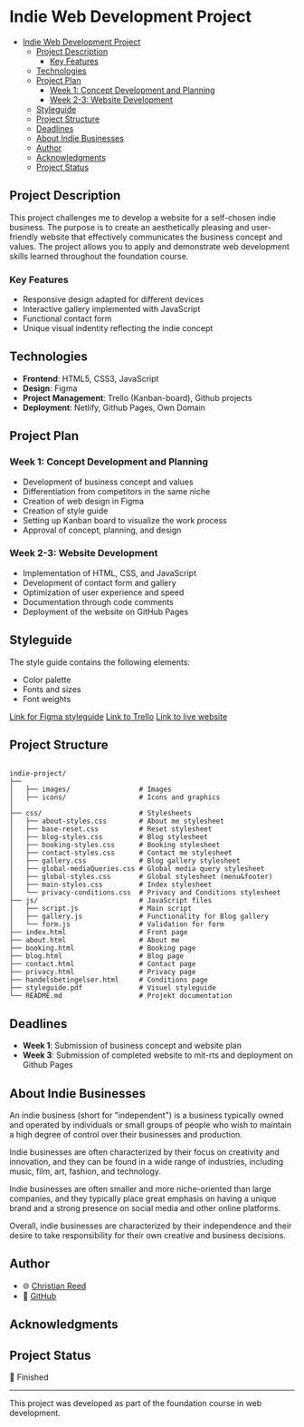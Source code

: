 # Indie Web Development Project

- [Indie Web Development Project](#indie-web-development-project)
  - [Project Description](#project-description)
    - [Key Features](#key-features)
  - [Technologies](#technologies)
  - [Project Plan](#project-plan)
    - [Week 1: Concept Development and Planning](#week-1-concept-development-and-planning)
    - [Week 2-3: Website Development](#week-2-3-website-development)
  - [Styleguide](#styleguide)
  - [Project Structure](#project-structure)
  - [Deadlines](#deadlines)
  - [About Indie Businesses](#about-indie-businesses)
  - [Author](#author)
  - [Acknowledgments](#acknowledgments)
  - [Project Status](#project-status)

## Project Description

This project challenges me to develop a website for a self-chosen indie business. The purpose is to create an aesthetically pleasing and user-friendly website that effectively communicates the business concept and values. The project allows you to apply and demonstrate web development skills learned throughout the foundation course.

### Key Features

- Responsive design adapted for different devices
- Interactive gallery implemented with JavaScript
- Functional contact form
- Unique visual indentity reflecting the indie concept

## Technologies

- **Frontend**: HTML5, CSS3, JavaScript
- **Design**: Figma
- **Project Management**: Trello (Kanban-board), Github projects
- **Deployment**: Netlify, Github Pages, Own Domain

## Project Plan

### Week 1: Concept Development and Planning

- Development of business concept and values
- Differentiation from competitors in the same niche
- Creation of web design in Figma
- Creation of style guide
- Setting up Kanban board to visualize the work process
- Approval of concept, planning, and design

### Week 2-3: Website Development

- Implementation of HTML, CSS, and JavaScript
- Development of contact form and gallery
- Optimization of user experience and speed
- Documentation through code comments
- Deployment of the website on GitHub Pages

## Styleguide

The style guide contains the following elements:

- Color palette
- Fonts and sizes
- Font weights

[Link for Figma styleguide](/Indie-project-Page-Design.pdf)
[Link to Trello](https://trello.com/invite/b/682721fcfd0a28cd8adda784/ATTIcf9bbdc5c95eed10452fb0943339e210CB778C91/indie-project)
[Link to live website](https://reedorreed.github.io/janetreade.dk/)

## Project Structure

```text

indie-project/
├── 
│   ├── images/                 # Images
│   ├── icons/                  # Icons and graphics
│ 
├── css/                        # Stylesheets
│   ├── about-styles.css        # About me stylesheet
│   ├── base-reset.css          # Reset stylesheet
│   ├── blog-styles.css         # Blog stylesheet
│   ├── booking-styles.css      # Booking stylesheet
│   ├── contact-styles.css      # Contact me stylesheet
│   ├── gallery.css             # Blog gallery stylesheet
│   ├── global-mediaQueries.css # Global media query stylesheet
│   ├── global-styles.css       # Global stylesheet (menu&footer)
│   ├── main-styles.css         # Index stylesheet
│   └── privacy-conditions.css  # Privacy and Conditions stylesheet
├── js/                         # JavaScript files
│   ├── script.js               # Main script
│   ├── gallery.js              # Functionality for Blog gallery
│   └── form.js                 # Validation for form
├── index.html                  # Front page
├── about.html                  # About me
├── booking.html                # Booking page
├── blog.html                   # Blog page
├── contact.html                # Contact page
├── privacy.html                # Privacy page
├── handelsbetingelser.html     # Conditions page
├── styleguide.pdf              # Visuel styleguide
└── README.md                   # Projekt documentation
```

## Deadlines

- **Week 1**: Submission of business concept and website plan
- **Week 3**: Submission of completed website to mit-rts and deployment on Github Pages

## About Indie Businesses

An indie business (short for "independent") is a business typically owned and operated by individuals or small groups of people who wish to maintain a high degree of control over their businesses and production.

Indie businesses are often characterized by their focus on creativity and innovation, and they can be found in a wide range of industries, including music, film, art, fashion, and technology.

Indie businesses are often smaller and more niche-oriented than large companies, and they typically place great emphasis on having a unique brand and a strong presence on social media and other online platforms.

Overall, indie businesses are characterized by their independence and their desire to take responsibility for their own creative and business decisions.

## Author

- 🌐 [Christian Reed](https://christianreed.dk/)
- 👾 [GitHub](https://github.com/ReedorReed)

## Acknowledgments

## Project Status

🎉 Finished

---

This project was developed as part of the foundation course in web development.
